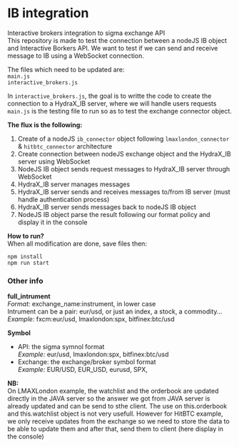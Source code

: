 # IB integration
Interactive brokers integration to sigma exchange API  
This repository is made to test the connection between a nodeJS IB object and Interactive Borkers API.
We want to test if we can send and receive message to IB using a WebSocket connection. 

The files which need to be updated are:  
`main.js`  
 `interactive_brokers.js`

In `interactive_brokers.js`, the goal is to writte the code to create the connection to a HydraX_IB server, where we will handle users requests  
`main.js` is the testing file to run so as to test the exchange connector object. 

**The flux is the following:**

1. Create of a nodeJS `ib_connector` object following `lmaxlondon_connector` & `hitbtc_connector` architecture  
2. Create connection between nodeJS exchange object and the HydraX_IB server using WebSocket  
3. NodeJS IB object sends request messages to HydraX_IB server through WebSocket  
4. HydraX_IB server manages messages   
5. HydraX_IB server sends and receives messages to/from IB server (must handle authentication process)
6. HydraX_IB server sends messages back to nodeJS IB object
7. NodeJS IB object parse the result following our format policy and display it in the console

**How to run?**  
When all modification are done, save files then:  

`npm install`  
`npm run start`


### Other info
**full_intrument**  
*Format:* exchange_name:instrument, in lower case   
Intrument can be a pair: eur/usd, or just an index, a stock, a commodity...  
*Example:* fxcm:eur/usd, lmaxlondon:spx, bitfinex:btc/usd

**Symbol**  
* API: the sigma symnol format  
*Example:* eur/usd, lmaxlondon:spx, bitfinex:btc/usd  
* Exchange: the exchange/broker symbol format  
*Example:* EUR/USD, EUR_USD, eurusd, SPX, 

**NB:**  
On LMAXLondon example, the watchlist and the orderbook are updated directly in the JAVA server so the answer we got from JAVA server is already updated and can be send to sthe client. The use on this.orderbook and this.watchlist object is not very usefull. 
However for HitBTC example, we only receive updates from the exchange so we need to store the data to be able to update them and after that, send them to client (here display in the console)
